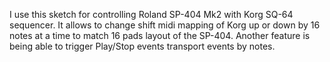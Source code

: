 I use this sketch for controlling Roland SP-404 Mk2 with Korg SQ-64 sequencer. It allows to change shift midi mapping of Korg up or down by 16 notes at a time to match 16 pads layout of the SP-404. Another feature is being able to trigger Play/Stop events transport events by notes.